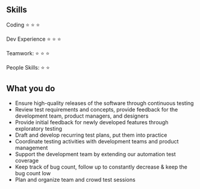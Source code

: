 ## Skills
Coding :star: :star: :star:

Dev Experience :star: :star: :star:

Teamwork: :star: :star: :star:

People Skills: :star: :star:

## What you do
* Ensure high-quality releases of the software through continuous testing
* Review test requirements and concepts, provide feedback for the development team, product managers, and designers
* Provide initial feedback for newly developed features through exploratory testing
* Draft and develop recurring test plans, put them into practice
* Coordinate testing activities with development teams and product management
* Support the development team by extending our automation test coverage
* Keep track of bug count, follow up to constantly decrease & keep the bug count low
* Plan and organize team and crowd test sessions